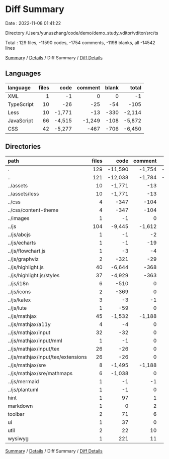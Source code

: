# Diff Summary

Date : 2022-11-08 01:41:22

Directory /Users/yunuszhang/code/demo/demo_study_vditor/vditor/src/ts

Total : 129 files,  -11590 codes, -1754 comments, -1198 blanks, all -14542 lines

[Summary](results.md) / [Details](details.md) / Diff Summary / [Diff Details](diff-details.md)

## Languages
| language | files | code | comment | blank | total |
| :--- | ---: | ---: | ---: | ---: | ---: |
| XML | 1 | -1 | 0 | 0 | -1 |
| TypeScript | 10 | -26 | -25 | -54 | -105 |
| Less | 10 | -1,771 | -13 | -330 | -2,114 |
| JavaScript | 66 | -4,515 | -1,249 | -108 | -5,872 |
| CSS | 42 | -5,277 | -467 | -706 | -6,450 |

## Directories
| path | files | code | comment | blank | total |
| :--- | ---: | ---: | ---: | ---: | ---: |
| . | 129 | -11,590 | -1,754 | -1,198 | -14,542 |
| .. | 121 | -12,038 | -1,784 | -1,197 | -15,019 |
| ../assets | 10 | -1,771 | -13 | -330 | -2,114 |
| ../assets/less | 10 | -1,771 | -13 | -330 | -2,114 |
| ../css | 4 | -347 | -104 | -81 | -532 |
| ../css/content-theme | 4 | -347 | -104 | -81 | -532 |
| ../images | 1 | -1 | 0 | 0 | -1 |
| ../js | 104 | -9,445 | -1,612 | -733 | -11,790 |
| ../js/abcjs | 1 | -1 | -2 | 0 | -3 |
| ../js/echarts | 1 | -1 | -19 | -4 | -24 |
| ../js/flowchart.js | 1 | -3 | -4 | -2 | -9 |
| ../js/graphviz | 2 | -321 | -29 | -74 | -424 |
| ../js/highlight.js | 40 | -6,644 | -368 | -624 | -7,636 |
| ../js/highlight.js/styles | 37 | -4,929 | -363 | -624 | -5,916 |
| ../js/i18n | 6 | -510 | 0 | -6 | -516 |
| ../js/icons | 2 | -369 | 0 | -2 | -371 |
| ../js/katex | 3 | -3 | -1 | -3 | -7 |
| ../js/lute | 1 | -59 | 0 | -5 | -64 |
| ../js/mathjax | 45 | -1,532 | -1,188 | -12 | -2,732 |
| ../js/mathjax/a11y | 4 | -4 | 0 | 0 | -4 |
| ../js/mathjax/input | 32 | -32 | 0 | 0 | -32 |
| ../js/mathjax/input/mml | 1 | -1 | 0 | 0 | -1 |
| ../js/mathjax/input/tex | 26 | -26 | 0 | 0 | -26 |
| ../js/mathjax/input/tex/extensions | 26 | -26 | 0 | 0 | -26 |
| ../js/mathjax/sre | 8 | -1,495 | -1,188 | -12 | -2,695 |
| ../js/mathjax/sre/mathmaps | 6 | -1,038 | 0 | -12 | -1,050 |
| ../js/mermaid | 1 | -1 | -1 | -1 | -3 |
| ../js/plantuml | 1 | -1 | 0 | 0 | -1 |
| hint | 1 | 97 | 1 | -2 | 96 |
| markdown | 1 | 0 | 2 | 0 | 2 |
| toolbar | 2 | 71 | 6 | 0 | 77 |
| ui | 1 | 37 | 0 | 0 | 37 |
| util | 2 | 22 | 10 | 1 | 33 |
| wysiwyg | 1 | 221 | 11 | 0 | 232 |

[Summary](results.md) / [Details](details.md) / Diff Summary / [Diff Details](diff-details.md)